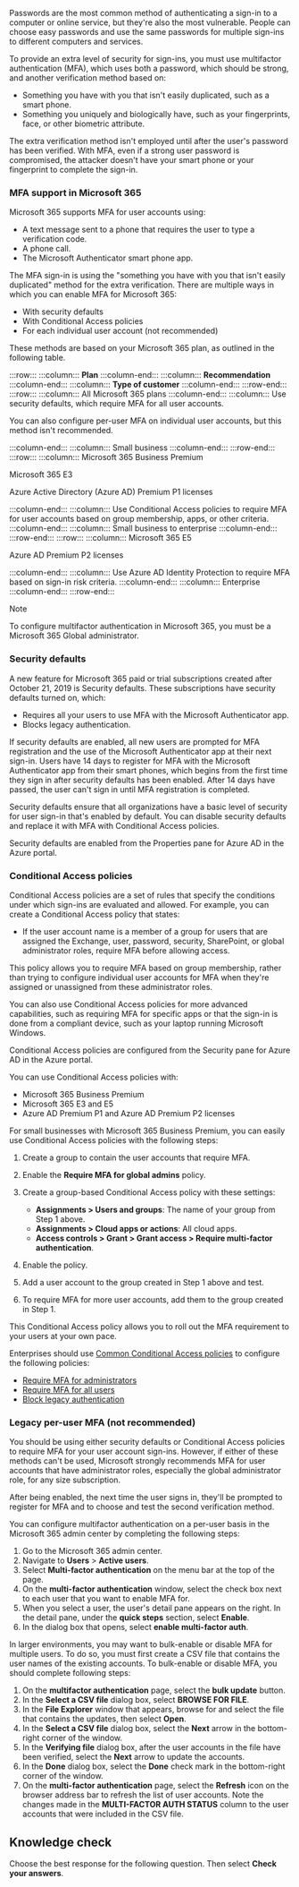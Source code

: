 Passwords are the most common method of authenticating a sign-in to a computer or online service, but they're also the most vulnerable. People can choose easy passwords and use the same passwords for multiple sign-ins to different computers and services.

To provide an extra level of security for sign-ins, you must use multifactor authentication (MFA), which uses both a password, which should be strong, and another verification method based on:

 -  Something you have with you that isn't easily duplicated, such as a smart phone.
 -  Something you uniquely and biologically have, such as your fingerprints, face, or other biometric attribute.

The extra verification method isn't employed until after the user's password has been verified. With MFA, even if a strong user password is compromised, the attacker doesn't have your smart phone or your fingerprint to complete the sign-in.

### MFA support in Microsoft 365

Microsoft 365 supports MFA for user accounts using:

 -  A text message sent to a phone that requires the user to type a verification code.
 -  A phone call.
 -  The Microsoft Authenticator smart phone app.

The MFA sign-in is using the "something you have with you that isn't easily duplicated" method for the extra verification. There are multiple ways in which you can enable MFA for Microsoft 365:

 -  With security defaults
 -  With Conditional Access policies
 -  For each individual user account (not recommended)

These methods are based on your Microsoft 365 plan, as outlined in the following table.

:::row:::
  :::column:::
    **Plan**
  :::column-end:::
  :::column:::
    **Recommendation**
  :::column-end:::
  :::column:::
    **Type of customer**
  :::column-end:::
:::row-end:::
:::row:::
  :::column:::
    All Microsoft 365 plans
  :::column-end:::
  :::column:::
    Use security defaults, which require MFA for all user accounts.

You can also configure per-user MFA on individual user accounts, but this method isn't recommended.


  :::column-end:::
  :::column:::
    Small business
  :::column-end:::
:::row-end:::
:::row:::
  :::column:::
    Microsoft 365 Business Premium

Microsoft 365 E3

Azure Active Directory (Azure AD) Premium P1 licenses


  :::column-end:::
  :::column:::
    Use Conditional Access policies to require MFA for user accounts based on group membership, apps, or other criteria.
  :::column-end:::
  :::column:::
    Small business to enterprise
  :::column-end:::
:::row-end:::
:::row:::
  :::column:::
    Microsoft 365 E5

Azure AD Premium P2 licenses


  :::column-end:::
  :::column:::
    Use Azure AD Identity Protection to require MFA based on sign-in risk criteria.
  :::column-end:::
  :::column:::
    Enterprise
  :::column-end:::
:::row-end:::


> [!NOTE]
> To configure multifactor authentication in Microsoft 365, you must be a Microsoft 365 Global administrator.

### Security defaults

A new feature for Microsoft 365 paid or trial subscriptions created after October 21, 2019 is Security defaults. These subscriptions have security defaults turned on, which:

 -  Requires all your users to use MFA with the Microsoft Authenticator app.
 -  Blocks legacy authentication.

If security defaults are enabled, all new users are prompted for MFA registration and the use of the Microsoft Authenticator app at their next sign-in. Users have 14 days to register for MFA with the Microsoft Authenticator app from their smart phones, which begins from the first time they sign in after security defaults has been enabled. After 14 days have passed, the user can't sign in until MFA registration is completed.

Security defaults ensure that all organizations have a basic level of security for user sign-in that's enabled by default. You can disable security defaults and replace it with MFA with Conditional Access policies.

Security defaults are enabled from the Properties pane for Azure AD in the Azure portal.

### Conditional Access policies

Conditional Access policies are a set of rules that specify the conditions under which sign-ins are evaluated and allowed. For example, you can create a Conditional Access policy that states:

 -  If the user account name is a member of a group for users that are assigned the Exchange, user, password, security, SharePoint, or global administrator roles, require MFA before allowing access.

This policy allows you to require MFA based on group membership, rather than trying to configure individual user accounts for MFA when they're assigned or unassigned from these administrator roles.

You can also use Conditional Access policies for more advanced capabilities, such as requiring MFA for specific apps or that the sign-in is done from a compliant device, such as your laptop running Microsoft Windows.

Conditional Access policies are configured from the Security pane for Azure AD in the Azure portal.

You can use Conditional Access policies with:

 -  Microsoft 365 Business Premium
 -  Microsoft 365 E3 and E5
 -  Azure AD Premium P1 and Azure AD Premium P2 licenses

For small businesses with Microsoft 365 Business Premium, you can easily use Conditional Access policies with the following steps:

1.  Create a group to contain the user accounts that require MFA.
2.  Enable the **Require MFA for global admins** policy.
3.  Create a group-based Conditional Access policy with these settings:
    
     -  **Assignments > Users and groups**: The name of your group from Step 1 above.
     -  **Assignments > Cloud apps or actions**: All cloud apps.
     -  **Access controls > Grant > Grant access > Require multi-factor authentication**.
4.  Enable the policy.
5.  Add a user account to the group created in Step 1 above and test.
6.  To require MFA for more user accounts, add them to the group created in Step 1.

This Conditional Access policy allows you to roll out the MFA requirement to your users at your own pace.

Enterprises should use [Common Conditional Access policies](/azure/active-directory/conditional-access/concept-conditional-access-policy-common?azure-portal=true) to configure the following policies:

 -  [Require MFA for administrators](/azure/active-directory/conditional-access/howto-conditional-access-policy-admin-mfa?azure-portal=true)
 -  [Require MFA for all users](/azure/active-directory/conditional-access/howto-conditional-access-policy-all-users-mfa?azure-portal=true)
 -  [Block legacy authentication](/azure/active-directory/conditional-access/howto-conditional-access-policy-block-legacy?azure-portal=true)

### Legacy per-user MFA (not recommended)

You should be using either security defaults or Conditional Access policies to require MFA for your user account sign-ins. However, if either of these methods can't be used, Microsoft strongly recommends MFA for user accounts that have administrator roles, especially the global administrator role, for any size subscription.

After being enabled, the next time the user signs in, they'll be prompted to register for MFA and to choose and test the second verification method.<br>

You can configure multifactor authentication on a per-user basis in the Microsoft 365 admin center by completing the following steps:

1.  Go to the Microsoft 365 admin center.
2.  Navigate to **Users** &gt; **Active users**.
3.  Select **Multi-factor authentication** on the menu bar at the top of the page.
4.  On the **multi-factor authentication** window, select the check box next to each user that you want to enable MFA for.
5.  When you select a user, the user's detail pane appears on the right. In the detail pane, under the **quick steps** section, select **Enable**.
6.  In the dialog box that opens, select **enable multi-factor auth**.

In larger environments, you may want to bulk-enable or disable MFA for multiple users. To do so, you must first create a CSV file that contains the user names of the existing accounts. To bulk-enable or disable MFA, you should complete following steps:

1.  On the **multifactor authentication** page, select the **bulk update** button.
2.  In the **Select a CSV file** dialog box, select **BROWSE FOR FILE**.
3.  In the **File Explorer** window that appears, browse for and select the file that contains the updates, then select **Open**.
4.  In the **Select a CSV file** dialog box, select the **Next** arrow in the bottom-right corner of the window.
5.  In the **Verifying file** dialog box, after the user accounts in the file have been verified, select the **Next** arrow to update the accounts.
6.  In the **Done** dialog box, select the **Done** check mark in the bottom-right corner of the window.
7.  On the **multi-factor authentication** page, select the **Refresh** icon on the browser address bar to refresh the list of user accounts. Note the changes made in the **MULTI-FACTOR AUTH STATUS** column to the user accounts that were included in the CSV file.

## Knowledge check

Choose the best response for the following question. Then select **Check your answers**.